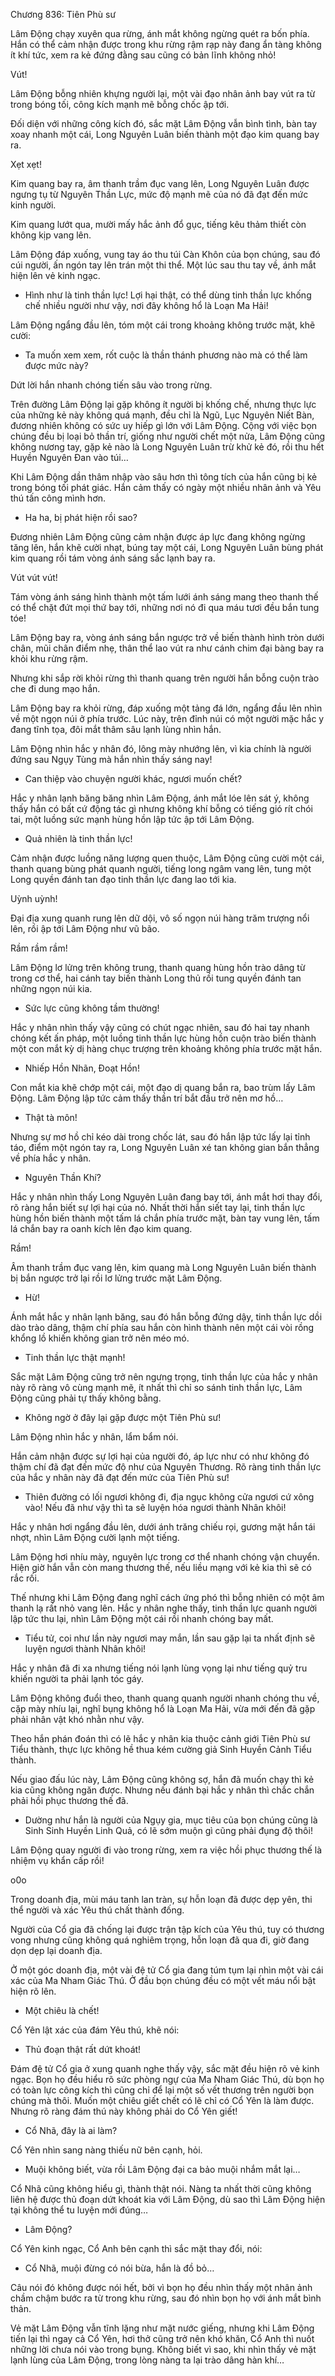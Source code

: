 




Chương 836: Tiên Phù sư


Lâm Động chạy xuyên qua rừng, ánh mắt không ngừng quét ra bốn phía. Hắn có thể cảm nhận được trong khu rừng rậm rạp này đang ẩn tàng không ít khí tức, xem ra kẻ đứng đằng sau cũng có bản lĩnh không nhỏ!

Vút!

Lâm Động bỗng nhiên khựng người lại, một vài đạo nhân ảnh bay vút ra từ trong bóng tối, công kích mạnh mẽ bỗng chốc ập tới.

Đối diện với những công kích đó, sắc mặt Lâm Động vẫn bình tình, bàn tay xoay nhanh một cái, Long Nguyên Luân biến thành một đạo kim quang bay ra.

Xẹt xẹt!

Kim quang bay ra, âm thanh trầm đục vang lên, Long Nguyên Luân được ngưng tụ từ Nguyên Thần Lực, mức độ mạnh mẽ của nó đã đạt đến mức kinh người.

Kim quang lướt qua, mười mấy hắc ảnh đổ gục, tiếng kêu thảm thiết còn không kịp vang lên.

Lâm Động đáp xuống, vung tay áo thu túi Càn Khôn của bọn chúng, sau đó cúi người, ấn ngón tay lên trán một thi thể. Một lúc sau thu tay về, ánh mắt hiện lên vẻ kinh ngạc.

- Hình như là tinh thần lực! Lợi hại thật, có thể dùng tinh thần lực khống chế nhiều người như vậy, nơi đây không hổ là Loạn Ma Hải!

Lâm Động ngẩng đầu lên, tóm một cái trong khoảng không trước mặt, khẽ cười:

- Ta muốn xem xem, rốt cuộc là thần thánh phương nào mà có thể làm được mức này?

Dứt lời hắn nhanh chóng tiến sâu vào trong rừng.

Trên đường Lâm Động lại gặp không ít người bị khống chế, nhưng thực lực của những kẻ này không quá mạnh, đều chỉ là Ngũ, Lục Nguyên Niết Bàn, đương nhiên không có sức uy hiếp gì lớn với Lâm Động. Cộng với việc bọn chúng đều bị loại bỏ thần trí, giống như người chết một nửa, Lâm Động cũng không nương tay, gặp kẻ nào là Long Nguyên Luân trừ khử kẻ đó, rồi thu hết Huyền Nguyên Đan vào túi…

Khi Lâm Động dần thâm nhập vào sâu hơn thì tông tích của hắn cũng bị kẻ trong bóng tối phát giác. Hắn cảm thấy có ngày một nhiều nhân ảnh và Yêu thú tấn công mình hơn.

- Ha ha, bị phát hiện rồi sao?

Đương nhiên Lâm Động cũng cảm nhận được áp lực đang không ngừng tăng lên, hắn khẽ cười nhạt, búng tay một cái, Long Nguyên Luân bùng phát kim quang rồi tám vòng ánh sáng sắc lạnh bay ra.

Vút vút vút!

Tám vòng ánh sáng hình thành một tấm lưới ánh sáng mang theo thanh thế có thể chặt đứt mọi thứ bay tới, những nơi nó đi qua máu tươi đều bắn tung tóe!

Lâm Động bay ra, vòng ánh sáng bắn ngược trở về biến thành hình tròn dưới chân, mũi chân điểm nhẹ, thân thể lao vút ra như cánh chim đại bàng bay ra khỏi khu rừng rậm.

Nhưng khi sắp rời khỏi rừng thì thanh quang trên người hắn bỗng cuộn trào che đi dung mạo hắn.

Lâm Động bay ra khỏi rừng, đáp xuống một tảng đá lớn, ngẩng đầu lên nhìn về một ngọn núi ở phía trước. Lúc này, trên đỉnh núi có một người mặc hắc y đang tĩnh tọa, đôi mắt thâm sâu lạnh lùng nhìn hắn.

Lâm Động nhìn hắc y nhân đó, lông mày nhướng lên, vì kia chính là người đứng sau Ngụy Tùng mà hắn nhìn thấy sáng nay!

- Can thiệp vào chuyện người khác, ngươi muốn chết?

Hắc y nhân lạnh băng băng nhìn Lâm Động, ánh mắt lóe lên sát ý, không thấy hắn có bất cứ động tác gì nhưng không khí bỗng có tiếng gió rít chói tai, một luồng sức mạnh hùng hồn lập tức ập tới Lâm Động.

- Quả nhiên là tinh thần lực!

Cảm nhận được luồng năng lượng quen thuộc, Lâm Động cũng cười một cái, thanh quang bùng phát quanh người, tiếng long ngâm vang lên, tung một Long quyền đánh tan đạo tinh thần lực đang lao tới kia.

Uỳnh uỳnh!

Đại địa xung quanh rung lên dữ dội, vô số ngọn núi hàng trăm trượng nổi lên, rồi ập tới Lâm Động như vũ bão.

Rầm rầm rầm!

Lâm Động lơ lửng trên không trung, thanh quang hùng hồn trào dâng từ trong cơ thể, hai cánh tay biến thành Long thủ rồi tung quyền đánh tan những ngọn núi kia.

- Sức lực cũng không tầm thường!

Hắc y nhân nhìn thấy vậy cũng có chút ngạc nhiên, sau đó hai tay nhanh chóng kết ấn pháp, một luồng tinh thần lực hùng hồn cuộn trào biến thành một con mắt kỳ dị hàng chục trượng trên khoảng không phía trước mặt hắn.

- Nhiếp Hồn Nhãn, Đoạt Hồn!

Con mắt kia khẽ chớp một cái, một đạo dị quang bắn ra, bao trùm lấy Lâm Động. Lâm Động lập tức cảm thấy thần trí bắt đầu trở nên mơ hồ…

- Thật tà môn!

Nhưng sự mơ hồ chỉ kéo dài trong chốc lát, sau đó hắn lập tức lấy lại tỉnh táo, điểm một ngón tay ra, Long Nguyên Luân xé tan không gian bắn thẳng về phía hắc y nhân.

- Nguyên Thần Khí?

Hắc y nhân nhìn thấy Long Nguyên Luân đang bay tới, ánh mắt hơi thay đổi, rõ ràng hắn biết sự lợi hại của nó. Nhất thời hắn siết tay lại, tinh thần lực hùng hồn biến thành một tấm lá chắn phía trước mặt, bàn tay vung lên, tấm lá chắn bay ra oanh kích lên đạo kim quang.

Rầm!

Âm thanh trầm đục vang lên, kim quang mà Long Nguyên Luân biến thành bị bắn ngược trở lại rồi lơ lửng trước mặt Lâm Động.

- Hừ!

Ánh mắt hắc y nhân lạnh băng, sau đó hắn bỗng đứng dậy, tinh thần lực dồi dào trào dâng, thậm chí phía sau hắn còn hình thành nên một cái vòi rồng khổng lồ khiến không gian trở nên méo mó.

- Tinh thần lực thật mạnh!

Sắc mặt Lâm Động cũng trở nên ngưng trọng, tinh thần lực của hắc y nhân này rõ ràng vô cùng mạnh mẽ, ít nhất thì chỉ so sánh tinh thần lực, Lâm Động cũng phải tự thấy không bằng.

- Không ngờ ở đây lại gặp được một Tiên Phù sư!

Lâm Động nhìn hắc y nhân, lẩm bẩm nói.

Hắn cảm nhận được sự lợi hại của người đó, áp lực như có như không đó thậm chí đã đạt đến mức độ như của Nguyên Thương. Rõ ràng tinh thần lực của hắc y nhân này đã đạt đến mức của Tiên Phù sư!

- Thiên đường có lối ngươi không đi, địa ngục không cửa ngươi cứ xông vào! Nếu đã như vậy thì ta sẽ luyện hóa ngươi thành Nhân khôi!

Hắc y nhân hơi ngẩng đầu lên, dưới ánh trăng chiếu rọi, gương mặt hắn tái nhợt, nhìn Lâm Động cười lạnh một tiếng.

Lâm Động hơi nhíu mày, nguyên lực trong cơ thể nhanh chóng vận chuyển. Hiện giờ hắn vẫn còn mang thương thế, nếu liều mạng với kẻ kia thì sẽ có rắc rối.

Thế nhưng khi Lâm Động đang nghĩ cách ứng phó thì bỗng nhiên có một âm thanh lạ rất nhỏ vang lên. Hắc y nhân nghe thấy, tinh thần lực quanh người lập tức thu lại, nhìn Lâm Động một cái rồi nhanh chóng bay mất.

- Tiểu tử, coi như lần này ngươi may mắn, lần sau gặp lại ta nhất định sẽ luyện ngươi thành Nhân khôi!

Hắc y nhân đã đi xa nhưng tiếng nói lạnh lùng vọng lại như tiếng quỷ tru khiến người ta phải lạnh tóc gáy.

Lâm Động không đuổi theo, thanh quang quanh người nhanh chóng thu về, cặp mày nhíu lại, nghĩ bụng không hổ là Loạn Ma Hải, vừa mới đến đã gặp phải nhân vật khó nhằn như vậy.

Theo hắn phán đoán thì có lẽ hắc y nhân kia thuộc cảnh giới Tiên Phù sư Tiểu thành, thực lực không hề thua kém cường giả Sinh Huyền Cảnh Tiểu thành.

Nếu giao đấu lúc này, Lâm Động cũng không sợ, hắn đã muốn chạy thì kẻ kia cũng không ngăn được. Nhưng nếu đánh bại hắc y nhân thì chắc chắn phải hồi phục thương thế đã.

- Dường như hắn là người của Ngụy gia, mục tiêu của bọn chúng cũng là Sinh Sinh Huyền Linh Quả, có lẽ sớm muộn gì cũng phải đụng độ thôi!

Lâm Động quay người đi vào trong rừng, xem ra việc hồi phục thương thế là nhiệm vụ khẩn cấp rồi!

o0o

Trong doanh địa, mùi máu tanh lan tràn, sự hỗn loạn đã được dẹp yên, thi thể người và xác Yêu thú chất thành đống.

Người của Cổ gia đã chống lại được trận tập kích của Yêu thú, tuy có thương vong nhưng cũng không quá nghiêm trọng, hỗn loạn đã qua đi, giờ đang dọn dẹp lại doanh địa.

Ở một góc doanh địa, một vài đệ tử Cổ gia đang túm tụm lại nhìn một vài cái xác của Ma Nham Giác Thú. Ở đầu bọn chúng đều có một vết máu nổi bật hiện rõ lên.

- Một chiêu là chết!

Cổ Yên lật xác của đám Yêu thú, khẽ nói:

- Thủ đoạn thật rất dứt khoát!

Đám đệ tử Cổ gia ở xung quanh nghe thấy vậy, sắc mặt đều hiện rõ vẻ kinh ngạc. Bọn họ đều hiểu rõ sức phòng ngự của Ma Nham Giác Thú, dù bọn họ có toàn lực công kích thì cũng chỉ để lại một số vết thương trên người bọn chúng mà thôi. Muốn một chiêu giết chết có lẽ chỉ có Cổ Yên là làm được. Nhưng rõ ràng đám thú này không phải do Cổ Yên giết!

- Cổ Nhã, đây là ai làm?

Cổ Yên nhìn sang nàng thiếu nữ bên cạnh, hỏi.

- Muội không biết, vừa rồi Lâm Động đại ca bảo muội nhắm mắt lại…

Cổ Nhã cũng không hiểu gì, thành thật nói. Nàng ta nhất thời cũng không liên hệ được thủ đoạn dứt khoát kia với Lâm Động, dù sao thì Lâm Động hiện tại không thể tu luyện mới đúng…

- Lâm Động?

Cổ Yên kinh ngạc, Cổ Anh bên cạnh thì sắc mặt thay đổi, nói:

- Cổ Nhã, muội đừng có nói bừa, hắn là đồ bỏ…

Câu nói đó không được nói hết, bởi vì bọn họ đều nhìn thấy một nhân ảnh chầm chậm bước ra từ trong khu rừng, sau đó nhìn bọn họ với ánh mắt bình thản.

Vẻ mặt Lâm Động vẫn tĩnh lặng như mặt nước giếng, nhưng khi Lâm Động tiến lại thì ngay cả Cổ Yên, hơi thở cũng trở nên khó khăn, Cổ Anh thì nuốt những lời chưa nói vào trong bụng. Không biết vì sao, khi nhìn thấy vẻ mặt lạnh lùng của Lâm Động, trong lòng nàng ta lại trào dâng hàn khí…




